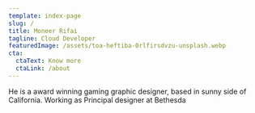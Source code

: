 ```yaml
---
template: index-page
slug: /
title: Moneer Rifai
tagline: Cloud Developer
featuredImage: /assets/toa-heftiba-0rlfirsdvzu-unsplash.webp
cta:
  ctaText: Know more
  ctaLink: /about
---
```


He is a award winning gaming graphic designer, based in sunny side of California. Working as Principal designer at Bethesda
